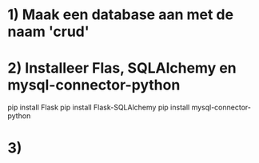 # 1) Maak een database aan met de naam 'crud'

# 2) Installeer Flas, SQLAlchemy en mysql-connector-python

pip install Flask
pip install Flask-SQLAlchemy
pip install mysql-connector-python

# 3) 